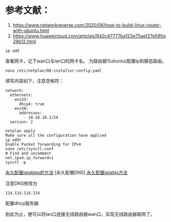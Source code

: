 # 参考文献：
1. https://www.networkreverse.com/2020/06/how-to-build-linux-router-with-ubuntu.html
2. https://www.huaweicloud.com/articles/942c47777ba123e75aef27e595e29b12.html
```
ip add
```
查看网卡，记下wan口与lan口的网卡名。
为路由器1(ubuntu)配置ip和静态路由。
```
nano /etc/netplan/00-installer-config.yaml
````
填写内容如下，注意空格符：
```
network:
  ethernets:
    ens33:
      dhcp4: true
    ens38:
      addresses:
        - 10.10.10.1/24
  version: 2
```
```
netplan apply
Make sure all the configuration have applied
ip addr
Enable Packet forwarding for IPv4
nano /etc/sysctl.conf
# Find and uncomment 
net.ipv4.ip_forward=1 
sysctl -p
```

[永久配置iptables的方法](https://github.com/fakeeeewww/virtual-router/blob/main/%E5%BB%BA%E7%AB%8B%E8%BF%87%E7%A8%8B/%E6%B0%B8%E4%B9%85%E9%85%8D%E7%BD%AEiptables.md)
[永久配置DNS]
[永久配置iptabls方法](https://github.com/fakeeeewww/virtual-router/blob/main/%E5%BB%BA%E7%AB%8B%E8%BF%87%E7%A8%8B/%E6%B0%B8%E4%B9%85%E9%85%8D%E7%BD%AEiptables.md)

注意DNS修改为
```
114.114.114.114
```
配置dhcp服务器

到此为止，便可以将lan口连接无线路由器wan口，实现无线路由器联网了。
